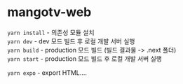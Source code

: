 # mangotv-web

`yarn install` - 의존성 모듈 설치  
`yarn dev` - dev 모드 빌드 후 로컬 개발 서버 실행  
`yarn build` - production 모드 빌드 (빌드 결과물 -> .next 폴더)  
`yarn start` - production 모드 빌드 후 로컬 개발 서버 실행  
  
`yarn expo` - export HTML....
